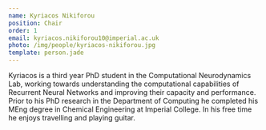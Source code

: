 ```yaml
---
name: Kyriacos Nikiforou
position: Chair
order: 1
email: kyriacos.nikiforou10@imperial.ac.uk
photo: /img/people/kyriacos-nikiforou.jpg
template: person.jade
---
```

Kyriacos is a third year PhD student in the Computational Neurodynamics Lab,
working towards understanding the computational capabilities of Recurrent
Neural Networks and improving their capacity and performance. Prior to his PhD
research in the Department of Computing he completed his MEng degree in
Chemical Engineering at Imperial College. In his free time he enjoys travelling
and playing guitar.
